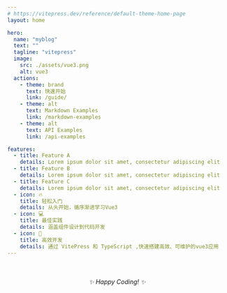 ```yaml
---
# https://vitepress.dev/reference/default-theme-home-page
layout: home

hero:
  name: "myblog"
  text: ""
  tagline: "vitepress"
  image:
    src: ./assets/vue3.png
    alt: vue3
  actions:
    - theme: brand
      text: 快速开始
      link: /guide/
    - theme: alt
      text: Markdown Examples
      link: /markdown-examples
    - theme: alt
      text: API Examples
      link: /api-examples

features:
  - title: Feature A
    details: Lorem ipsum dolor sit amet, consectetur adipiscing elit
  - title: Feature B
    details: Lorem ipsum dolor sit amet, consectetur adipiscing elit
  - title: Feature C
    details: Lorem ipsum dolor sit amet, consectetur adipiscing elit
  - icon: 🔥
    title: 轻松入门
    details: 从头开始，循序渐进学习Vue3
  - icon: 💻
    title: 最佳实践
    details: 涵盖组件设计到代码开发
  - icon: 🚀
    title: 高效开发
    details: 通过 VitePress 和 TypeScript ,快速搭建高效、可维护的vue3应用
---
```



<div style="text-align: center; margin-top:50px;">
  <em>✨ Happy Coding! ✨</em>
</div>